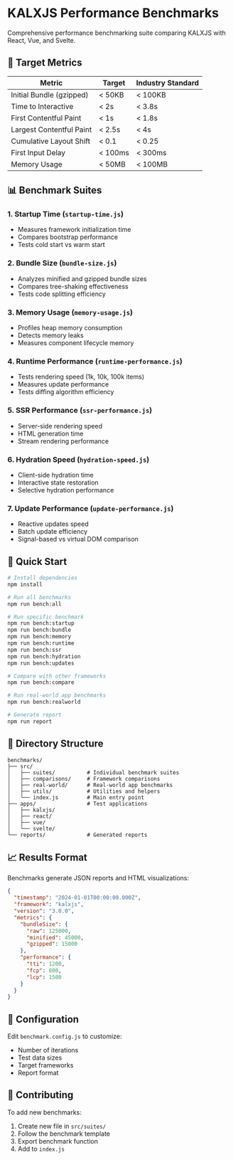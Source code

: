 # KALXJS Performance Benchmarks

Comprehensive performance benchmarking suite comparing KALXJS with React, Vue, and Svelte.

## 🎯 Target Metrics

| Metric | Target | Industry Standard |
|--------|--------|-------------------|
| Initial Bundle (gzipped) | < 50KB | < 100KB |
| Time to Interactive | < 2s | < 3.8s |
| First Contentful Paint | < 1s | < 1.8s |
| Largest Contentful Paint | < 2.5s | < 4s |
| Cumulative Layout Shift | < 0.1 | < 0.25 |
| First Input Delay | < 100ms | < 300ms |
| Memory Usage | < 50MB | < 100MB |

## 📊 Benchmark Suites

### 1. **Startup Time** (`startup-time.js`)
- Measures framework initialization time
- Compares bootstrap performance
- Tests cold start vs warm start

### 2. **Bundle Size** (`bundle-size.js`)
- Analyzes minified and gzipped bundle sizes
- Compares tree-shaking effectiveness
- Tests code splitting efficiency

### 3. **Memory Usage** (`memory-usage.js`)
- Profiles heap memory consumption
- Detects memory leaks
- Measures component lifecycle memory

### 4. **Runtime Performance** (`runtime-performance.js`)
- Tests rendering speed (1k, 10k, 100k items)
- Measures update performance
- Tests diffing algorithm efficiency

### 5. **SSR Performance** (`ssr-performance.js`)
- Server-side rendering speed
- HTML generation time
- Stream rendering performance

### 6. **Hydration Speed** (`hydration-speed.js`)
- Client-side hydration time
- Interactive state restoration
- Selective hydration performance

### 7. **Update Performance** (`update-performance.js`)
- Reactive updates speed
- Batch update efficiency
- Signal-based vs virtual DOM comparison

## 🚀 Quick Start

```bash
# Install dependencies
npm install

# Run all benchmarks
npm run bench:all

# Run specific benchmark
npm run bench:startup
npm run bench:bundle
npm run bench:memory
npm run bench:runtime
npm run bench:ssr
npm run bench:hydration
npm run bench:updates

# Compare with other frameworks
npm run bench:compare

# Run real-world app benchmarks
npm run bench:realworld

# Generate report
npm run report
```

## 📁 Directory Structure

```
benchmarks/
├── src/
│   ├── suites/          # Individual benchmark suites
│   ├── comparisons/     # Framework comparisons
│   ├── real-world/      # Real-world app benchmarks
│   ├── utils/           # Utilities and helpers
│   └── index.js         # Main entry point
├── apps/                # Test applications
│   ├── kalxjs/
│   ├── react/
│   ├── vue/
│   └── svelte/
└── reports/             # Generated reports
```

## 📈 Results Format

Benchmarks generate JSON reports and HTML visualizations:

```json
{
  "timestamp": "2024-01-01T00:00:00.000Z",
  "framework": "kalxjs",
  "version": "3.0.0",
  "metrics": {
    "bundleSize": {
      "raw": 125000,
      "minified": 45000,
      "gzipped": 15000
    },
    "performance": {
      "tti": 1200,
      "fcp": 800,
      "lcp": 1500
    }
  }
}
```

## 🔧 Configuration

Edit `benchmark.config.js` to customize:
- Number of iterations
- Test data sizes
- Target frameworks
- Report format

## 📝 Contributing

To add new benchmarks:
1. Create new file in `src/suites/`
2. Follow the benchmark template
3. Export benchmark function
4. Add to `index.js`